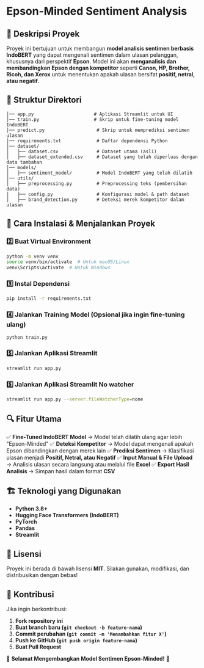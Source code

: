 # Epson-Minded Sentiment Analysis

## 📌 Deskripsi Proyek
Proyek ini bertujuan untuk membangun **model analisis sentimen berbasis IndoBERT** yang dapat mengenali sentimen dalam ulasan pelanggan, khususnya dari perspektif **Epson**. Model ini akan **menganalisis dan membandingkan Epson dengan kompetitor** seperti **Canon, HP, Brother, Ricoh, dan Xerox** untuk menentukan apakah ulasan bersifat **positif, netral, atau negatif**.

## 📂 Struktur Direktori
```
│── app.py                      # Aplikasi Streamlit untuk UI
│── train.py                    # Skrip untuk fine-tuning model IndoBERT
│── predict.py                   # Skrip untuk memprediksi sentimen ulasan
│── requirements.txt             # Daftar dependensi Python
│── dataset/
│   ├── dataset.csv              # Dataset utama (asli)
│   ├── dataset_extended.csv     # Dataset yang telah diperluas dengan data tambahan
│── models/
│   ├── sentiment_model/         # Model IndoBERT yang telah dilatih
│── utils/
│   ├── preprocessing.py         # Preprocessing teks (pembersihan data)
│   ├── config.py                # Konfigurasi model & path dataset
│   ├── brand_detection.py       # Deteksi merek kompetitor dalam ulasan
```

## 🚀 Cara Instalasi & Menjalankan Proyek

### 2️⃣ **Buat Virtual Environment**
```bash
python -m venv venv
source venv/bin/activate  # Untuk macOS/Linux
venv\Scripts\activate  # Untuk Windows
```

### 3️⃣ **Instal Dependensi**
```bash
pip install -r requirements.txt
```

### 4️⃣ **Jalankan Training Model (Opsional jika ingin fine-tuning ulang)**
```bash
python train.py
```

### 5️⃣ **Jalankan Aplikasi Streamlit**
```bash
streamlit run app.py
```

### 5️⃣ **Jalankan Aplikasi Streamlit No watcher**
```bash
streamlit run app.py --server.fileWatcherType=none
```


## 🔍 Fitur Utama
✅ **Fine-Tuned IndoBERT Model** → Model telah dilatih ulang agar lebih "Epson-Minded"
✅ **Deteksi Kompetitor** → Model dapat mengenali apakah Epson dibandingkan dengan merek lain
✅ **Prediksi Sentimen** → Klasifikasi ulasan menjadi **Positif, Netral, atau Negatif**
✅ **Input Manual & File Upload** → Analisis ulasan secara langsung atau melalui file **Excel**
✅ **Export Hasil Analisis** → Simpan hasil dalam format **CSV**

## 🏗 Teknologi yang Digunakan
- **Python 3.8+**
- **Hugging Face Transformers (IndoBERT)**
- **PyTorch**
- **Pandas**
- **Streamlit**

## 📄 Lisensi
Proyek ini berada di bawah lisensi **MIT**. Silakan gunakan, modifikasi, dan distribusikan dengan bebas!

## 🤝 Kontribusi
Jika ingin berkontribusi:
1. **Fork repository ini**
2. **Buat branch baru (`git checkout -b feature-nama`)**
3. **Commit perubahan (`git commit -m 'Menambahkan fitur X'`)**
4. **Push ke GitHub (`git push origin feature-nama`)**
5. **Buat Pull Request**

🚀 **Selamat Mengembangkan Model Sentimen Epson-Minded!** 🚀